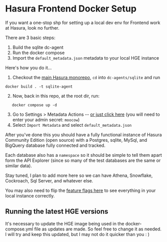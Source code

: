 # Hasura Frontend Docker Setup

If you want a one-stop shp for setting up a local dev env for Frontend work at Hasura, look no further.

There are 3 basic steps:

1. Build the sqlite dc-agent
1. Run the docker compose
1. Import the `default_metadata.json` metadata to your local HGE instance

Here's how you do it...

1. Checkout the [main Hasura monorepo](https://github.com/hasura/graphql-engine-mono), `cd` into `dc-agents/sqlite` and run

```console
docker build . -t sqlite-agent
```

2. Now, back in this repo, at the root dir, run:

```console
   docker compose up -d
```

3. Go to Settings > Metadata Actions -- [or just click here](http://localhost:8080/console/settings/metadata-actions) (you will need to enter your admin secret: `moocow`)
4. Select `Import Metadata` and select `default_metadata.json`

After you've done this you should have a fully functional instance of Hasura Community Edition (open source) with a Postgres, sqlite, MySql, and BigQuery database fully connected and tracked.

Each database also has a `namespace` so it should be simple to tell them apart form the API Explorer (since so many of the test databases are the same or similar data).

Stay tuned, I plan to add more here so we can have Athena, Snowflake, Cockroach, Sql Server, and whatever else.

You may also need to flip the [feature flags here](http://localhost:4200/settings/feature-flags) to see everything in your local instance correctly.

## Running the latest HGE versions

It's necessary to update the HGE image being used in the docker-compose.yml file as updates are made. So feel free to change it as needed. I will try and keep this updated, but I may not do it quicker than you : )
